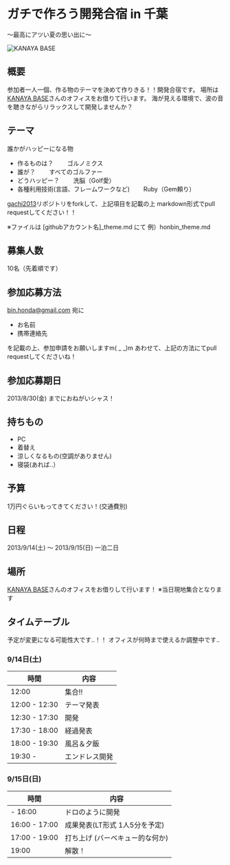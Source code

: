 # ガチで作ろう開発合宿 in 千葉

〜最高にアツい夏の思い出に〜

![KANAYA BASE](http://kanayabase.com/wp/wp-content/uploads/2012/12/photo1.jpg)

## 概要
参加者一人一個、作る物のテーマを決めて作りきる！！開発合宿です。
場所は[KANAYA BASE](http://kanayabase.com/blog/event/kbgashukutry/)さんのオフィスをお借りて行います。
海が見える環境で、波の音を聴きながらリラックスして開発しませんか？

## テーマ
誰かがハッピーになる物

- 作るものは？
　　ゴルノミクス
- 誰が？
　　すべてのゴルファー
- どうハッピー？
　　洗脳（Golf愛）
- 各種利用技術(言語、フレームワークなど)
　　Ruby（Gem頼り）

[gachi2013](https://github.com/honbin/gachi2013)リポジトリをforkして、上記項目を記載の上
markdown形式でpull requestしてください！！

※ファイルは [githubアカウント名]_theme.md にて
例）honbin_theme.md

## 募集人数
10名（先着順です）

## 参加応募方法
bin.honda@gmail.com 宛に

- お名前
- 携帯連絡先

を記載の上、参加申請をお願いしますm( _ _)m
あわせて、上記の方法にてpull requestしてくださいね！

## 参加応募期日
2013/8/30(金) までにおねがいシャス！

## 持ちもの
- PC
- 着替え
- 涼しくなるもの(空調がありません)
- 寝袋(あれば..）

## 予算
1万円ぐらいもってきてください！(交通費別)

## 日程
2013/9/14(土) 〜 2013/9/15(日) 一泊二日

## 場所
[KANAYA BASE](http://kanayabase.com/access/)さんのオフィスをお借りして行います！
※当日現地集合となります

## タイムテーブル
予定が変更になる可能性大です..！！
オフィスが何時まで使えるか調整中です..

### 9/14日(土)

時間            | 内容          |
----------------|----------------
12:00           | 集合!!        |
12:00 - 12:30   | テーマ発表    |
12:30 - 17:30   | 開発          |
17:30 - 18:00   | 経過発表      |
18:00 - 19:30   | 風呂＆夕飯    |
19:30 -         | エンドレス開発|

### 9/15日(日)

時間            | 内容                           |
----------------|--------------------------------|
- 16:00         | ドロのように開発               |
16:00 - 17:00   | 成果発表(LT形式 1人5分を予定)  |
17:00 - 19:00   | 打ち上げ (バーベキュー的な何か)|
19:00           | 解散！                         |
